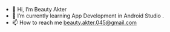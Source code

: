 - 👋 Hi, I’m Beauty Akter
- 🌱 I’m currently learning App Development in Android Studio .
- 📫 How to reach me beauty.akter.045@gmail.com

<!---
beauty45/beauty45 is a ✨ special ✨ repository because its `README.md` (this file) appears on your GitHub profile.
--->

